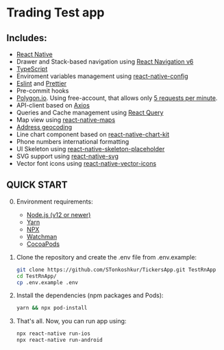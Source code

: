 # Trading Test app

## Includes:

- [React Native](https://reactnative.dev/)
- Drawer and Stack-based navigation using [React Navigation v6](https://reactnavigation.org/docs/getting-started)
- [TypeScript](https://www.typescriptlang.org/)
- Enviroment variables management using [react-native-config](https://github.com/luggit/react-native-config)
- [Eslint](https://eslint.org/) and [Prettier](https://prettier.io/)
- Pre-commit hooks
- [Polygon.io](https://polygon.io/). Using free-account, that allows only [5 requests per minute](https://polygon.io/pricing).
- API-client based on [Axios](https://axios-http.com/)
- Queries and Cache management using [React Query](https://react-query.tanstack.com/)
- Map view using [react-native-maps](https://github.com/react-native-maps/react-native-maps)
- [Address geocoding](https://www.npmjs.com/package/react-native-geocoding)
- Line chart component based on [react-native-chart-kit](https://github.com/indiespirit/react-native-chart-kit)
- Phone numbers international formatting
- UI Skeleton using [react-native-skeleton-placeholder](https://www.npmjs.com/package/react-native-skeleton-placeholder)
- SVG support using [react-native-svg](https://github.com/react-native-svg/react-native-svg)
- Vector font icons using [react-native-vector-icons](https://github.com/oblador/react-native-vector-icons)

## QUICK START
0. Environment requirements:

   - [Node.js (v12 or newer)](https://nodejs.org/en/)
   - [Yarn](https://yarnpkg.com/)
   - [NPX](https://nodejs.dev/learn/the-npx-nodejs-package-runner)
   - [Watchman](https://facebook.github.io/watchman/)
   - [CocoaPods](https://cocoapods.org/)

1. Clone the repository and create the .env file from .env.example:

   ```bash
   git clone https://github.com/STonkoshkur/TickersApp.git TestRnApp
   cd TestRnApp/
   cp .env.example .env
   ```

2. Install the dependencies (npm packages and Pods):

   ```bash
   yarn && npx pod-install
   ```


3. That's all. Now, you can run app using:

   ```bash
   npx react-native run-ios
   npx react-native run-android
   ```
